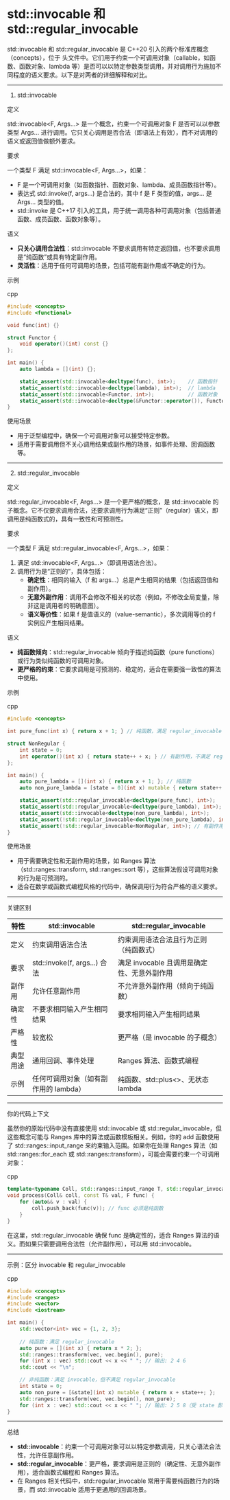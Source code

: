 # std::invocable 和 std::regular_invocable

std::invocable 和 std::regular_invocable 是 C++20 引入的两个标准库概念（concepts），位于 <concepts> 头文件中。它们用于约束一个可调用对象（callable，如函数、函数对象、lambda 等）是否可以以特定参数类型调用，并对调用行为施加不同程度的语义要求。以下是对两者的详细解释和对比。

------

1. std::invocable

定义

std::invocable<F, Args...> 是一个概念，约束一个可调用对象 F 是否可以以参数类型 Args... 进行调用。它只关心调用是否合法（即语法上有效），而不对调用的语义或返回值做额外要求。

要求

一个类型 F 满足 std::invocable<F, Args...>，如果：

- F 是一个可调用对象（如函数指针、函数对象、lambda、成员函数指针等）。
- 表达式 std::invoke(f, args...) 是合法的，其中 f 是 F 类型的值，args... 是 Args... 类型的值。
- std::invoke 是 C++17 引入的工具，用于统一调用各种可调用对象（包括普通函数、成员函数、函数对象等）。

语义

- **只关心调用合法性**：std::invocable 不要求调用有特定返回值，也不要求调用是“纯函数”或具有特定副作用。
- **灵活性**：适用于任何可调用的场景，包括可能有副作用或不确定的行为。

示例

cpp

```cpp
#include <concepts>
#include <functional>

void func(int) {}

struct Functor {
    void operator()(int) const {}
};

int main() {
    auto lambda = [](int) {};

    static_assert(std::invocable<decltype(func), int>);    // 函数指针
    static_assert(std::invocable<decltype(lambda), int>);  // lambda
    static_assert(std::invocable<Functor, int>);           // 函数对象
    static_assert(std::invocable<decltype(&Functor::operator()), Functor, int>); // 成员函数
}
```

使用场景

- 用于泛型编程中，确保一个可调用对象可以接受特定参数。
- 适用于需要调用但不关心调用结果或副作用的场景，如事件处理、回调函数等。

------

2. std::regular_invocable

定义

std::regular_invocable<F, Args...> 是一个更严格的概念，是 std::invocable 的子概念。它不仅要求调用合法，还要求调用行为满足“正则”（regular）语义，即调用是纯函数式的，具有一致性和可预测性。

要求

一个类型 F 满足 std::regular_invocable<F, Args...>，如果：

1. 满足 std::invocable<F, Args...>（即调用语法合法）。
2. 调用行为是“正则的”，具体包括：
   - **确定性**：相同的输入（f 和 args...）总是产生相同的结果（包括返回值和副作用）。
   - **无意外副作用**：调用不会修改不相关的状态（例如，不修改全局变量，除非这是调用者的明确意图）。
   - **语义等价性**：如果 f 是值语义的（value-semantic），多次调用等价的 f 实例应产生相同结果。

语义

- **纯函数倾向**：std::regular_invocable 倾向于描述纯函数（pure functions）或行为类似纯函数的可调用对象。
- **更严格的约束**：它要求调用是可预测的、稳定的，适合在需要强一致性的算法中使用。

示例

cpp

```cpp
#include <concepts>

int pure_func(int x) { return x + 1; } // 纯函数，满足 regular_invocable

struct NonRegular {
    int state = 0;
    int operator()(int x) { return state++ + x; } // 有副作用，不满足 regular_invocable
};

int main() {
    auto pure_lambda = [](int x) { return x + 1; }; // 纯函数
    auto non_pure_lambda = [state = 0](int x) mutable { return state++ + x; }; // 有副作用

    static_assert(std::regular_invocable<decltype(pure_func), int>);
    static_assert(std::regular_invocable<decltype(pure_lambda), int>);
    static_assert(std::invocable<decltype(non_pure_lambda), int>);
    static_assert(!std::regular_invocable<decltype(non_pure_lambda), int>); // 有副作用
    static_assert(!std::regular_invocable<NonRegular, int>); // 有副作用
}
```

使用场景

- 用于需要确定性和无副作用的场景，如 Ranges 算法（std::ranges::transform, std::ranges::sort 等），这些算法假设可调用对象的行为是可预测的。
- 适合在数学或函数式编程风格的代码中，确保调用行为符合严格的语义要求。

------

关键区别

| 特性     | std::invocable                        | std::regular_invocable                      |
| -------- | ------------------------------------- | ------------------------------------------- |
| 定义     | 约束调用语法合法                      | 约束调用语法合法且行为正则（纯函数式）      |
| 要求     | std::invoke(f, args...) 合法          | 满足 invocable 且调用是确定性、无意外副作用 |
| 副作用   | 允许任意副作用                        | 不允许意外副作用（倾向于纯函数）            |
| 确定性   | 不要求相同输入产生相同结果            | 要求相同输入产生相同结果                    |
| 严格性   | 较宽松                                | 更严格（是 invocable 的子概念）             |
| 典型用途 | 通用回调、事件处理                    | Ranges 算法、函数式编程                     |
| 示例     | 任何可调用对象（如有副作用的 lambda） | 纯函数、std::plus<>、无状态 lambda          |

------

你的代码上下文

虽然你的原始代码中没有直接使用 std::invocable 或 std::regular_invocable，但这些概念可能与 Ranges 库中的算法或函数模板相关。例如，你的 add 函数使用了 std::ranges::input_range 来约束输入范围。如果你在处理 Ranges 算法（如 std::ranges::for_each 或 std::ranges::transform），可能会需要约束一个可调用对象：

cpp

```cpp
template<typename Coll, std::ranges::input_range T, std::regular_invocable<typename Coll::value_type> F>
void process(Coll& coll, const T& val, F func) {
    for (auto&& v : val) {
        coll.push_back(func(v)); // func 必须是纯函数
    }
}
```

在这里，std::regular_invocable 确保 func 是确定性的，适合 Ranges 算法的语义。而如果只需要调用合法性（允许副作用），可以用 std::invocable。

------

示例：区分 invocable 和 regular_invocable

cpp

```cpp
#include <concepts>
#include <ranges>
#include <vector>
#include <iostream>

int main() {
    std::vector<int> vec = {1, 2, 3};
    
    // 纯函数：满足 regular_invocable
    auto pure = [](int x) { return x * 2; };
    std::ranges::transform(vec, vec.begin(), pure);
    for (int x : vec) std::cout << x << " "; // 输出: 2 4 6
    std::cout << "\n";

    // 非纯函数：满足 invocable，但不满足 regular_invocable
    int state = 0;
    auto non_pure = [&state](int x) mutable { return x + state++; };
    std::ranges::transform(vec, vec.begin(), non_pure);
    for (int x : vec) std::cout << x << " "; // 输出: 2 5 8（受 state 影响）
}
```

------

总结

- **std::invocable**：约束一个可调用对象可以以特定参数调用，只关心语法合法性，允许任意副作用。
- **std::regular_invocable**：更严格，要求调用是正则的（确定性、无意外副作用），适合函数式编程和 Ranges 算法。
- 在 Ranges 相关代码中，std::regular_invocable 常用于需要纯函数行为的场景，而 std::invocable 适用于更通用的回调场景。